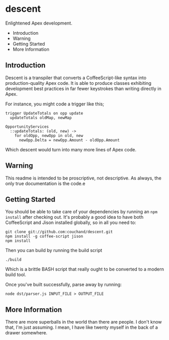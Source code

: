 descent
=======

Enlightened Apex development.

 * Introduction
 * Warning
 * Getting Started
 * More Information

Introduction
------------

Descent is a transpiler that converts a CoffeeScript-like
syntax into production-quality Apex code.  It is able to
produce classes exhibiting development best practices in
far fewer keystrokes than writing directly in Apex.

For instance, you might code a trigger like this;

	trigger UpdateTotals on opp update
	  updateTotals oldMap, newMap

	OpportunityServices
	  ::updateTotals: (old, new) ->
	    for oldOpp, newOpp in old, new
	      newOpp.Delta = newOpp.Amount - oldOpp.Amount

Which descent would turn into many more lines of Apex code.

Warning
-------

This readme is intended to be proscriptive, not descriptive.
As always, the only true documentation is the code.e

Getting Started
---------------

You should be able to take care of your dependencies by
running an `npm install` after checking out.  It's
probably a good idea to have both CoffeeScript and Jison
installed globally, so in all you need to:

	git clone git://github.com:couchand/descent.git
	npm install -g coffee-script jison
	npm install

Then you can build by running the build script

	./build

Which is a brittle BASH script that really ought to be
converted to a modern build tool.

Once you've built successfully, parse away by running:

	node dst/parser.js INPUT_FILE > OUTPUT_FILE

More Information
----------------

There are more superballs in the world than there are people.
I don't know that, I'm just assuming.  I mean, I have like
twenty myself in the back of a drawer somewhere.
